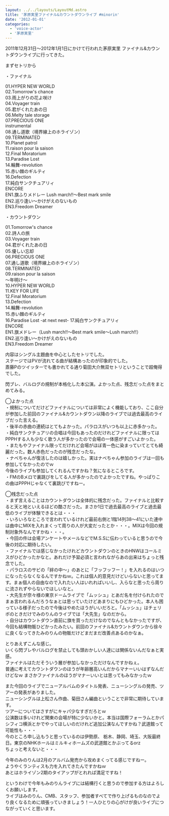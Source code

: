 ```yaml
---
layout: ../../layouts/LayoutMd.astro
title: '茅原実里ファイナル&カウントダウンライブ #minorin'
date: '2012-01-01'
categories:
  - 'voice-actor'
  - '茅原実里'
---
```


2011年12月31日〜2012年1月1日にかけて行われた茅原実里 ファイナル&カウントダウンライブに行ってきた。

まずセトリから

・ファイナル

01.HYPER NEW WORLD  
02.Tomorrow's chance  
03.雨上がりの花よ咲け  
04.Voyager train  
05.君がくれたあの日  
06.Melty tale storage  
07.PRECIOUS ONE  
instrumental  
08.通し道歌（境界線上のホライゾン）  
09.TERMINATED  
10.Planet patrol  
11.raison pour la saison  
12.Final Moratorium  
13.Paradise Lost  
14.輪舞-revolution  
15.赤い棘のギルティ  
16.Defection  
17.純白サンクチュアリィ  
ENCORE  
EN1.旗ふりメドレー Lush march!!～Best mark smile  
EN2.巡り逢い～かけがえのないもの  
EN3.Freedom Dreamer

・カウントダウン

01.Tomorrow's chance  
02.詩人の旅  
03.Voyager train  
04.君がくれたあの日  
05.優しい忘却  
06.PRECIOUS ONE  
07.通し道歌（境界線上のホライゾン）  
08.TERMINATED  
09.raison pour la saison  
～年明け～  
10.HYPER NEW WORLD  
11.KEY FOR LIFE  
12.Final Moratorium  
13.Defection  
14.輪舞-revolution  
15.赤い棘のギルティ  
16.Paradise Lost -at next nest- 17.純白サンクチュアリィ  
ENCORE  
EN1.旗メドレー（Lush march!!～Best mark smile～Lush march!!）  
EN2.巡り逢い～かけがえのないもの  
EN3.Freedom Dreamer

内容はシングル主題曲を中心としたセトリでした。  
ステージではPVが流れてる曲が結構あったのが印象的でした。   
斎藤Pのツイッターでも書かれてる通り菊田大介無双セトリということで超俺得でした。

閃ブレ、バルログの規制が本格化した本公演。よかった点、残念だった点をまとめてみる。

◯よかった点  
・規制についてだけどファイナルについては非常によく機能しており、ここ自分が参加した前回のファイナル&カウントダウン以降のライブでは過去最高のライブだった言える。  
・後半の赤曲の連続はとてもよかった。パラロスがいつも以上に赤多かった。  
・純白サンクチュアリの合唱は今回もあったのだけれどファイナルに限ってはPPPHする人も少なく歌う人が多かったので会場の一体感がすごいよかった。  
・またもやファイナル限ってだけれど会場がほぼ青一色に染まっていてとても綺麗だった。数人赤色だったのが残念だったな。   
・ナベちゃんが復活したのは嬉しかった。実はナベちゃん参加のライブは一回も参加してなかったのでｗ  
今後のライブも参加してくれるんですかね？気になるところです。   
・FMのBメロで裏跳びをしてる人が多かったのでよかったですね。やっぱりこの曲はPPPHじゃなくて裏跳びですねー。

◯残念だった点  
・まず言えることはカウントダウンは全体的に残念だった。ファイナルと比較すると天と地といえるほどの酷さだった。まさか1日で過去最高のライブと過去最低のライブが体験できるとは・・・  
・いろいろなところで言われているけれど最前右側と1階14列38〜41にいた連中は曲中にMIXを入れまくって周りの人が大変だったとか・・・。MIXは今回の規制対象外なんですかね・・・。  
・今回の件は会場アンケートやメールなどでM.S.Sに伝わっていると思うので今後の対応に期待したい。  
・ファイナルでは感じなかったけれどカウントダウンのときのHNWはコールミスがひどかったかなと。あれだけ予習必須と言われながらあの出来はちょっと残念でした。   
・パラロスのサビの「絆の中〜」のあとに「フッフッフー！」を入れるのはいつになったらなくなるんですかねｗ。これは個人的意見だけどいらないと思ってます。まぁ個人の自由なので入れたい人はいれればいいし、入らなと思ったら周りに流されずやらないでほしいなと。   
・大先生が奈々様の東京ドームライブで「ムッシュ」とあだ名を付けられたのでまぁ言われるんだろうなぁとは思っていたけどあまりにもひどかった。本人も困っている様子だったので今後はやめたほうがいいだろと。「ムッシュ」はチェリボのときだけでみのりんのライブでは「大先生」なのだから。   
・自分はカウントダウン直前に旗を買っただけなのでなんともなかったですが、今回も結構物販ひどかったみたい。前回のファイナル&カウントダウンから徐々に良くなってきたみのりんの物販だけどまだまだ改善点あるのかなぁ。

とりあえずこんな感じ。  
いくら閃ブレやバルログを禁止しても頭おかしい人達には関係ないんだなぁと実感。  
ファイナルはただそういう層が参加しなかっただけなんですかねぇ。  
普通に考えてカウントダウンのほうが年齢層高いんだからマナーいいはずなんだけどなｗ まさかファイナルのほうがマナーいいとは思ってもみなかったｗ

また今回のライブでニューアルバムのタイトル発表、ニューシングルの発売、ツアーの発表がありました。  
ニューシングルは上松さん作曲、菊田さん編曲ということで非常に期待しています。  
ツアーについてはさすがにキャパ少なすぎだろとｗ  
公演数は多いけれど関東の会場が特に少ないかと。本当は国際フォーラムとかパシフィコ横浜とかでやってほしいのだけれど追加公演なんですかね？武道館って可能性も・・・  
今のところ申し込もうと思っているのは伊勢原、 栃木、静岡、埼玉、大阪最終日。東京のNHKホールはミルキィホームズの武道館とかぶってるorz  
ちょっと考えないと・・・

今年のみのりんは2月のアルバム発売から攻めまくってる感じですねー。  
ようやくランティスも力を入れてきたんですかねｗ  
あとはホライゾン2期のタイアップがとれれば満足ですね！

というわけで今年もみのりんライブには結構行くと思うので参加する方はよろしくお願いします。  
ライブはみのりん、CMB、スタッフ、参加者すべてで作り上げるものなのでより良くなるために頑張っていきましょう！一人ひとりの心がけが良いライブにつながっていくと思います。
